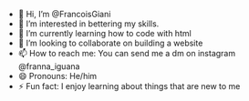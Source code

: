 - 👋 Hi, I’m @FrancoisGiani
- 👀 I’m interested in bettering my skills.
- 🌱 I’m currently learning how to code with html 
- 💞️ I’m looking to collaborate on building a website
- 📫 How to reach me: You can send me a dm on instagram @franna_iguana
- 😄 Pronouns: He/him
- ⚡ Fun fact: I enjoy learning about things that are new to me

<!---
FrancoisGiani/FrancoisGiani is a ✨ special ✨ repository because its `README.md` (this file) appears on your GitHub profile.
You can click the Preview link to take a look at your changes.
--->
